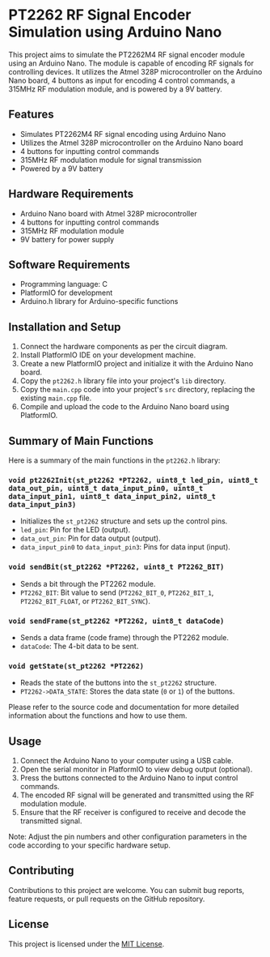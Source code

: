 # PT2262 RF Signal Encoder Simulation using Arduino Nano

This project aims to simulate the PT2262M4 RF signal encoder module using an Arduino Nano. The module is capable of encoding RF signals for controlling devices. It utilizes the Atmel 328P microcontroller on the Arduino Nano board, 4 buttons as input for encoding 4 control commands, a 315MHz RF modulation module, and is powered by a 9V battery.

## Features

- Simulates PT2262M4 RF signal encoding using Arduino Nano
- Utilizes the Atmel 328P microcontroller on the Arduino Nano board
- 4 buttons for inputting control commands
- 315MHz RF modulation module for signal transmission
- Powered by a 9V battery

## Hardware Requirements

- Arduino Nano board with Atmel 328P microcontroller
- 4 buttons for inputting control commands
- 315MHz RF modulation module
- 9V battery for power supply

## Software Requirements

- Programming language: C
- PlatformIO for development
- Arduino.h library for Arduino-specific functions

## Installation and Setup

1. Connect the hardware components as per the circuit diagram.
2. Install PlatformIO IDE on your development machine.
3. Create a new PlatformIO project and initialize it with the Arduino Nano board.
4. Copy the `pt2262.h` library file into your project's `lib` directory.
5. Copy the `main.cpp` code into your project's `src` directory, replacing the existing `main.cpp` file.
6. Compile and upload the code to the Arduino Nano board using PlatformIO.

## Summary of Main Functions

Here is a summary of the main functions in the `pt2262.h` library:

### `void pt2262Init(st_pt2262 *PT2262, uint8_t led_pin, uint8_t data_out_pin, uint8_t data_input_pin0, uint8_t data_input_pin1, uint8_t data_input_pin2, uint8_t data_input_pin3)`
- Initializes the `st_pt2262` structure and sets up the control pins.
- `led_pin`: Pin for the LED (output).
- `data_out_pin`: Pin for data output (output).
- `data_input_pin0` to `data_input_pin3`: Pins for data input (input).

### `void sendBit(st_pt2262 *PT2262, uint8_t PT2262_BIT)`
- Sends a bit through the PT2262 module.
- `PT2262_BIT`: Bit value to send (`PT2262_BIT_0`, `PT2262_BIT_1`, `PT2262_BIT_FLOAT`, or `PT2262_BIT_SYNC`).

### `void sendFrame(st_pt2262 *PT2262, uint8_t dataCode)`
- Sends a data frame (code frame) through the PT2262 module.
- `dataCode`: The 4-bit data to be sent.

### `void getState(st_pt2262 *PT2262)`
- Reads the state of the buttons into the `st_pt2262` structure.
- `PT2262->DATA_STATE`: Stores the data state (`0` or `1`) of the buttons.

Please refer to the source code and documentation for more detailed information about the functions and how to use them.

## Usage

1. Connect the Arduino Nano to your computer using a USB cable.
2. Open the serial monitor in PlatformIO to view debug output (optional).
3. Press the buttons connected to the Arduino Nano to input control commands.
4. The encoded RF signal will be generated and transmitted using the RF modulation module.
5. Ensure that the RF receiver is configured to receive and decode the transmitted signal.

Note: Adjust the pin numbers and other configuration parameters in the code according to your specific hardware setup.

## Contributing

Contributions to this project are welcome. You can submit bug reports, feature requests, or pull requests on the GitHub repository.

## License

This project is licensed under the [MIT License](LICENSE).
